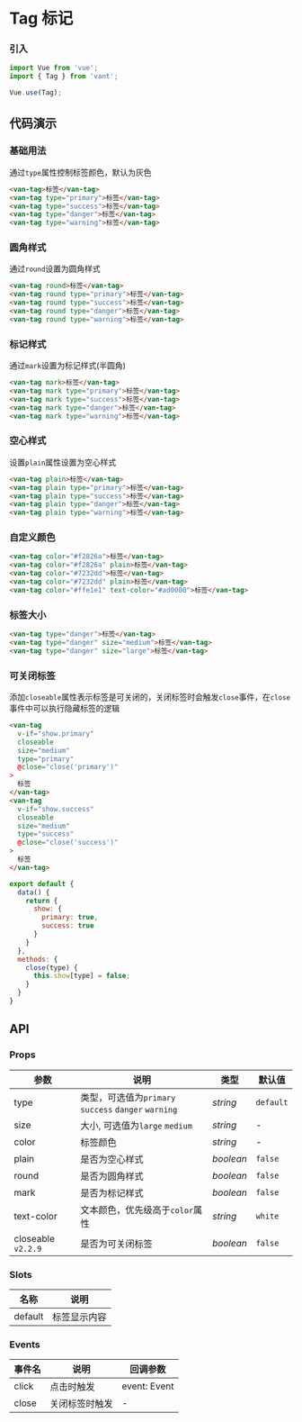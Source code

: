 # Tag 标记

### 引入

```js
import Vue from 'vue';
import { Tag } from 'vant';

Vue.use(Tag);
```

## 代码演示

### 基础用法

通过`type`属性控制标签颜色，默认为灰色

```html
<van-tag>标签</van-tag>
<van-tag type="primary">标签</van-tag>
<van-tag type="success">标签</van-tag>
<van-tag type="danger">标签</van-tag>
<van-tag type="warning">标签</van-tag>
```

### 圆角样式

通过`round`设置为圆角样式

```html
<van-tag round>标签</van-tag>
<van-tag round type="primary">标签</van-tag>
<van-tag round type="success">标签</van-tag>
<van-tag round type="danger">标签</van-tag>
<van-tag round type="warning">标签</van-tag>
```

### 标记样式

通过`mark`设置为标记样式(半圆角)

```html
<van-tag mark>标签</van-tag>
<van-tag mark type="primary">标签</van-tag>
<van-tag mark type="success">标签</van-tag>
<van-tag mark type="danger">标签</van-tag>
<van-tag mark type="warning">标签</van-tag>
```

### 空心样式

设置`plain`属性设置为空心样式

```html
<van-tag plain>标签</van-tag>
<van-tag plain type="primary">标签</van-tag>
<van-tag plain type="success">标签</van-tag>
<van-tag plain type="danger">标签</van-tag>
<van-tag plain type="warning">标签</van-tag>
```

### 自定义颜色

```html
<van-tag color="#f2826a">标签</van-tag>
<van-tag color="#f2826a" plain>标签</van-tag>
<van-tag color="#7232dd">标签</van-tag>
<van-tag color="#7232dd" plain>标签</van-tag>
<van-tag color="#ffe1e1" text-color="#ad0000">标签</van-tag>
```

### 标签大小

```html
<van-tag type="danger">标签</van-tag>
<van-tag type="danger" size="medium">标签</van-tag>
<van-tag type="danger" size="large">标签</van-tag>
```

### 可关闭标签

添加`closeable`属性表示标签是可关闭的，关闭标签时会触发`close`事件，在`close`事件中可以执行隐藏标签的逻辑

```html
<van-tag
  v-if="show.primary"
  closeable
  size="medium"
  type="primary"
  @close="close('primary')"
>
  标签
</van-tag>
<van-tag
  v-if="show.success"
  closeable
  size="medium"
  type="success"
  @close="close('success')"
>
  标签
</van-tag>
```

```js
export default {
  data() {
    return {
      show: {
        primary: true,
        success: true
      }
    }
  },
  methods: {
    close(type) {
      this.show[type] = false;
    }
  }
}
```

## API

### Props

| 参数 | 说明 | 类型 | 默认值 |
|------|------|------|------|
| type | 类型，可选值为`primary` `success` `danger` `warning` | *string* | `default` |
| size | 大小, 可选值为`large` `medium` | *string* | - |
| color | 标签颜色 | *string* | - |
| plain | 是否为空心样式 | *boolean* | `false` |
| round | 是否为圆角样式 | *boolean* | `false` |
| mark | 是否为标记样式 | *boolean* | `false` |
| text-color | 文本颜色，优先级高于`color`属性 | *string* | `white` |
| closeable `v2.2.9` | 是否为可关闭标签 | *boolean* | `false` |

### Slots

| 名称 | 说明 |
|------|------|
| default | 标签显示内容 |

### Events

| 事件名 | 说明 | 回调参数 |
|------|------|------|
| click | 点击时触发 | event: Event |
| close | 关闭标签时触发 | - |
